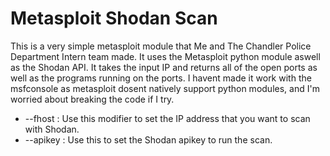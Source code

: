 # Metasploit Shodan Scan
This is a very simple metasploit module that Me and The Chandler Police Department Intern team made.
It uses the Metasploit python module aswell as the Shodan API. 
It takes the input IP and returns all of the open ports as well as the programs running on the ports.
I havent made it work with the msfconsole as metasploit dosent natively support python 
modules, and I'm worried about breaking the code if I try.

- --fhost : Use this modifier to set the IP address that you want to scan with Shodan.
- --apikey : Use this to set the Shodan apikey to run the scan.
